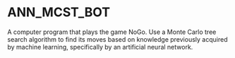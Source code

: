 # ANN_MCST_BOT
A computer program that plays the game NoGo. Use a Monte Carlo tree search algorithm to find its moves based on knowledge previously acquired by machine learning, specifically by an artificial neural network.

